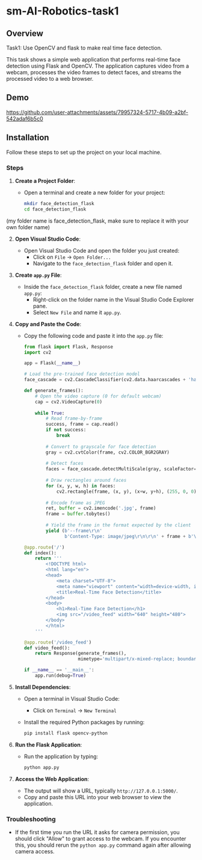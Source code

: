# sm-AI-Robotics-task1

## Overview

Task1: Use OpenCV and flask to make real time face detection.

This task shows a simple web application that performs real-time face detection using Flask and OpenCV. The application captures video from a webcam, processes the video frames to detect faces, and streams the processed video to a web browser.

## Demo
https://github.com/user-attachments/assets/79957324-5717-4b09-a2bf-542adaf6b5c0

## Installation

Follow these steps to set up the project on your local machine.

### Steps

1. **Create a Project Folder**:
   - Open a terminal and create a new folder for your project:
   
     ```bash
     mkdir face_detection_flask
     cd face_detection_flask
     ```
(my folder name is face_detection_flask, make sure to replace it with your own folder name)

2. **Open Visual Studio Code**:
   - Open Visual Studio Code and open the folder you just created:
     - Click on `File` -> `Open Folder...`
     - Navigate to the `face_detection_flask` folder and open it.

3. **Create `app.py` File**:
   - Inside the `face_detection_flask` folder, create a new file named `app.py`:
     - Right-click on the folder name in the Visual Studio Code Explorer pane.
     - Select `New File` and name it `app.py`.

4. **Copy and Paste the Code**:
   - Copy the following code and paste it into the `app.py` file:

     ```python
     from flask import Flask, Response
     import cv2

     app = Flask(__name__)

     # Load the pre-trained face detection model
     face_cascade = cv2.CascadeClassifier(cv2.data.haarcascades + 'haarcascade_frontalface_default.xml')

     def generate_frames():
         # Open the video capture (0 for default webcam)
         cap = cv2.VideoCapture(0)
         
         while True:
             # Read frame-by-frame
             success, frame = cap.read()
             if not success:
                 break
             
             # Convert to grayscale for face detection
             gray = cv2.cvtColor(frame, cv2.COLOR_BGR2GRAY)
             
             # Detect faces
             faces = face_cascade.detectMultiScale(gray, scaleFactor=1.1, minNeighbors=5, minSize=(30, 30))
             
             # Draw rectangles around faces
             for (x, y, w, h) in faces:
                 cv2.rectangle(frame, (x, y), (x+w, y+h), (255, 0, 0), 2)
             
             # Encode frame as JPEG
             ret, buffer = cv2.imencode('.jpg', frame)
             frame = buffer.tobytes()
             
             # Yield the frame in the format expected by the client
             yield (b'--frame\r\n'
                    b'Content-Type: image/jpeg\r\n\r\n' + frame + b'\r\n')

     @app.route('/')
     def index():
         return '''
             <!DOCTYPE html>
             <html lang="en">
             <head>
                 <meta charset="UTF-8">
                 <meta name="viewport" content="width=device-width, initial-scale=1.0">
                 <title>Real-Time Face Detection</title>
             </head>
             <body>
                 <h1>Real-Time Face Detection</h1>
                 <img src="/video_feed" width="640" height="480">
             </body>
             </html>
         '''

     @app.route('/video_feed')
     def video_feed():
         return Response(generate_frames(),
                         mimetype='multipart/x-mixed-replace; boundary=frame')

     if __name__ == '__main__':
         app.run(debug=True)
     ```

5. **Install Dependencies**:
   - Open a terminal in Visual Studio Code:
     - Click on `Terminal` -> `New Terminal`
   - Install the required Python packages by running:

     ```bash
     pip install flask opencv-python
     ```

6. **Run the Flask Application**:
   - Run the application by typing:

     ```bash
     python app.py
     ```

7. **Access the Web Application**:
   - The output will show a URL, typically `http://127.0.0.1:5000/`.
   - Copy and paste this URL into your web browser to view the application.

### Troubleshooting

- If the first time you run the URL it asks for camera permission, you should click "Allow" to grant access to the webcam. If you encounter this, you should rerun the `python app.py` command again after allowing camera access.



